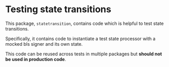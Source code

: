 # Testing state transitions

This package, `statetransition`, contains code which is helpful to test state transitions.

Specifically, it contains code to instantiate a test state processor with a mocked bls signer and its own state.

This code can be reused across tests in multiple packages but **should not be used in production code**.